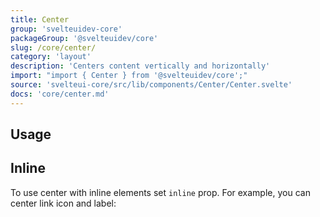 ```yaml
---
title: Center
group: 'svelteuidev-core'
packageGroup: '@svelteuidev/core'
slug: /core/center/
category: 'layout'
description: 'Centers content vertically and horizontally'
import: "import { Center } from '@svelteuidev/core';"
source: 'svelteui-core/src/lib/components/Center/Center.svelte'
docs: 'core/center.md'
---
```


<script>
    import { ArrowLeft } from "radix-icons-svelte";
    import { Heading } from 'components';
    import { Demo, CenterDemos } from '@svelteuidev/demos';
</script>

<Heading />

## Usage

<Demo demo={CenterDemos.usage} />

## Inline

To use center with inline elements set `inline` prop. For example, you can center link icon and label:

<Demo demo={CenterDemos.inline} />
